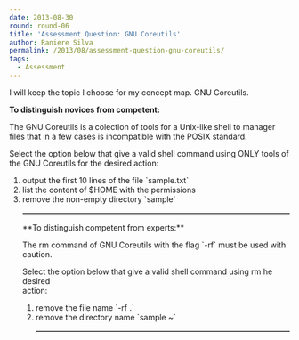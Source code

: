 ```yaml
---
date: 2013-08-30
round: round-06
title: 'Assessment Question: GNU Coreutils'
author: Raniere Silva
permalink: /2013/08/assessment-question-gnu-coreutils/
tags:
  - Assessment
---
```

I will keep the topic I choose for my concept map. GNU Coreutils.

**To distinguish novices from competent:**

The GNU Coreutils is a colection of tools for a Unix-like shell to manager  
files that in a few cases is incompatible with the POSIX standard.

Select the option below that give a valid shell command using ONLY tools of  
the GNU Coreutils for the desired action:

1.  output the first 10 lines of the file \`sample.txt\`
2.  list the content of $HOME with the permissions
3.  remove the non-empty directory \`sample\`<table border=1> 

</table> 
**To distinguish competent from experts:**

The rm command of GNU Coreutils with the flag \`-rf\` must be used with  
caution.

Select the option below that give a valid shell command using rm he desired  
action:

1.  remove the file name \`-rf .\`
2.  remove the directory name \`sample ~\`<table border=1> 

</table>
